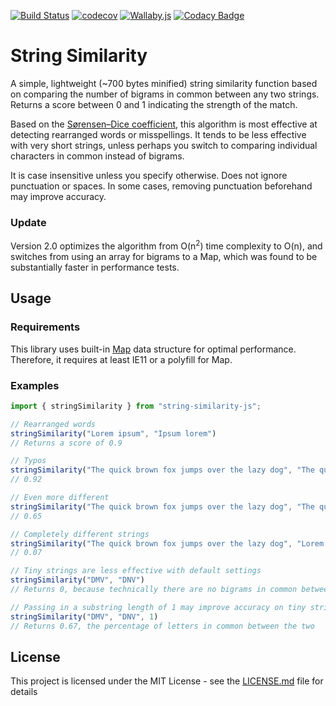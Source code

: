 [![Build Status](https://travis-ci.org/stephenjjbrown/string-similarity-js.svg?branch=master)](https://travis-ci.org/stephenjjbrown/string-similarity-js)
[![codecov](https://codecov.io/gh/stephenjjbrown/string-similarity-js/branch/master/graph/badge.svg)](https://codecov.io/gh/stephenjjbrown/string-similarity-js)
[![Wallaby.js](https://img.shields.io/badge/wallaby.js-configured-green.svg)](https://wallabyjs.com)
[![Codacy Badge](https://api.codacy.com/project/badge/Grade/9eb54134dbbe4c879e57f1a6afedc4bf)](https://www.codacy.com/app/stephenjjbrown/string-similarity-js?utm_source=github.com&amp;utm_medium=referral&amp;utm_content=stephenjjbrown/string-similarity-js&amp;utm_campaign=Badge_Grade)

# String Similarity

A simple, lightweight (~700 bytes minified) string similarity function based on comparing the number of bigrams in common between any two strings. Returns a score between 0 and 1 indicating the strength of the match.

Based on the [Sørensen–Dice coefficient](https://en.wikipedia.org/wiki/Sørensen–Dice_coefficient), this algorithm is most effective at detecting rearranged words or misspellings. It tends to be less effective with very short strings, unless perhaps you switch to comparing individual characters in common instead of bigrams.

It is case insensitive unless you specify otherwise. Does not ignore punctuation or spaces. In some cases, removing punctuation beforehand may improve accuracy.

### Update
Version 2.0 optimizes the algorithm from O(n<sup>2</sup>) time complexity to O(n), and switches from using an array for bigrams to a Map, which was found to be substantially faster in performance tests.

## Usage

### Requirements
This library uses built-in [Map](https://developer.mozilla.org/en-US/docs/Web/JavaScript/Reference/Global_Objects/Map) data structure for optimal performance. Therefore, it requires at least IE11 or a polyfill for Map.

### Examples

```typescript
import { stringSimilarity } from "string-similarity-js";

// Rearranged words
stringSimilarity("Lorem ipsum", "Ipsum lorem")
// Returns a score of 0.9

// Typos
stringSimilarity("The quick brown fox jumps over the lazy dog", "The quck brown fx jumps over the lazy dog")
// 0.92

// Even more different
stringSimilarity("The quick brown fox jumps over the lazy dog", "The quack brain fax jomps odor the lady frog")
// 0.65

// Completely different strings
stringSimilarity("The quick brown fox jumps over the lazy dog", "Lorem ipsum")
// 0.07

// Tiny strings are less effective with default settings
stringSimilarity("DMV", "DNV")
// Returns 0, because technically there are no bigrams in common between the two

// Passing in a substring length of 1 may improve accuracy on tiny strings
stringSimilarity("DMV", "DNV", 1)
// Returns 0.67, the percentage of letters in common between the two
```

## License

This project is licensed under the MIT License - see the [LICENSE.md](LICENSE.md) file for details